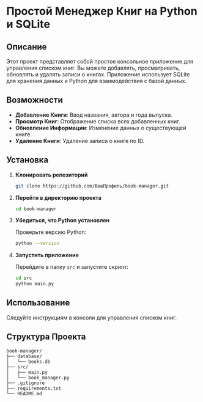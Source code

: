 # Простой Менеджер Книг на Python и SQLite

## Описание

Этот проект представляет собой простое консольное приложение для управления списком книг. Вы можете добавлять, просматривать, обновлять и удалять записи о книгах. Приложение использует SQLite для хранения данных и Python для взаимодействия с базой данных.

## Возможности

- **Добавление Книги**: Ввод названия, автора и года выпуска.
- **Просмотр Книг**: Отображение списка всех добавленных книг.
- **Обновление Информации**: Изменение данных о существующей книге.
- **Удаление Книги**: Удаление записи о книге по ID.

## Установка

1. **Клонировать репозиторий**

    ```bash
    git clone https://github.com/ВашПрофиль/book-manager.git
    ```

2. **Перейти в директорию проекта**

    ```bash
    cd book-manager
    ```

3. **Убедиться, что Python установлен**

    Проверьте версию Python:

    ```bash
    python --version
    ```

4. **Запустить приложение**

    Перейдите в папку `src` и запустите скрипт:

    ```bash
    cd src
    python main.py
    ```

## Использование

Следуйте инструкциям в консоли для управления списком книг.

## Структура Проекта

```
book-manager/
├── database/
│   └── books.db
├── src/
│   ├── main.py
│   └── book_manager.py
├── .gitignore
├── requirements.txt
└── README.md
```


